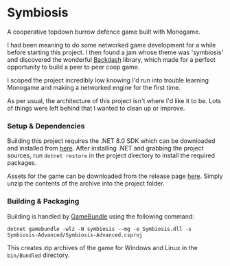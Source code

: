 # Symbiosis

A cooperative topdown burrow defence game built with Monogame. 

I had been meaning to do some networked game development for a while before starting this project.
I then found a jam whose theme was 'symbiosis' and discovered the wonderful 
[Backdash](https://delta3.studio/Backdash/)
library, which made for a perfect opportunity to build a peer to peer coop game.

I scoped the project incredibly low knowing I'd run into trouble learning Monogame and making a networked engine for
the first time.

As per usual, the architecture of this project isn't where I'd like it to be.
Lots of things were left behind that I wanted to clean up or improve.

### Setup & Dependencies

Building this project requires the .NET 8.0 SDK which can be downloaded and installed from [here](https://dotnet.microsoft.com/download).
After installing .NET and grabbing the project sources, run `dotnet restore` in the project directory to install the required packages.

Assets for the game can be downloaded from the release page [here](https://github.com/swigof/Symbiosis/releases/download/1.0.0/assets.zip).
Simply unzip the contents of the archive into the project folder.

### Building & Packaging

Building is handled by [GameBundle](https://github.com/Ellpeck/GameBundle) using the following command:

```
dotnet gamebundle -wlz -N symbiosis --mg -e Symbiosis.dll -s Symbiosis-Advanced/Symbiosis-Advanced.csproj
```

This creates zip archives of the game for Windows and Linux in the `bin/Bundled` directory.
